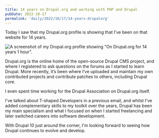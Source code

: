 ```yaml
---
title: 14 years on Drupal.org and working with PHP and Drupal
pubDate: 2022-10-17
permalink: 'daily/2022/10/17/14-years-drupalorg'
---
```


Today I saw that my Drupal.org profile is showing that I’ve been on that website for 14 years.

![A screenshot of my Drupal.org profile showing "On Drupal.org for 14 years 1 hour".]({{site.assets.url}}/assets/images/14-drupalorg.jpg)

Drupal.org is the online home of the open-source Drupal CMS project, and where I registered to ask questions on the forums as I started to learn Drupal. More recently, it’s been where I’ve uploaded and maintain my own contributed projects and contribute patches to others, including Drupal core.

I even spent time working for the Drupal Association on Drupal.org itself.

I've talked about T-shaped Developers in a previous email, and whilst I've added complementary skills to my toolkit over the years, Drupal has been my main specialism and what I focused on when I started freelancing and later switched careers into software development.

With Drupal 10 just around the corner, I'm looking forward to seeing how Drupal continues to evolve and develop.
